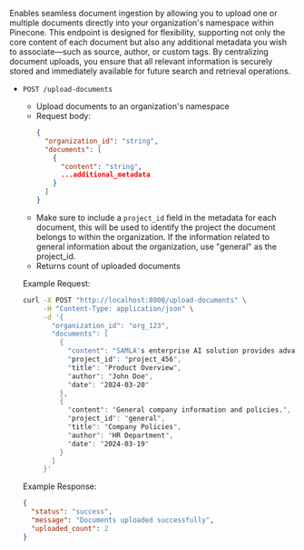 Enables seamless document ingestion by allowing you to upload one or multiple documents directly into your organization's namespace within Pinecone. This endpoint is designed for flexibility, supporting not only the core content of each document but also any additional metadata you wish to associate—such as source, author, or custom tags. By centralizing document uploads, you ensure that all relevant information is securely stored and immediately available for future search and retrieval operations.

- `POST /upload-documents`
    - Upload documents to an organization's namespace
    - Request body:
        ```json
        {
          "organization_id": "string",
          "documents": [
            {
              "content": "string",
              ...additional_metadata
            }
          ]
        }
        ```
    - Make sure to include a `project_id` field in the metadata for each document, this will be used to identify the project the document belongs to within the organization. If the information related to general information about the organization, use "general" as the project_id.
    - Returns count of uploaded documents

    Example Request:
    ```bash
    curl -X POST "http://localhost:8000/upload-documents" \
         -H "Content-Type: application/json" \
         -d '{
           "organization_id": "org_123",
           "documents": [
             {
               "content": "SAMLA's enterprise AI solution provides advanced natural language processing capabilities.",
               "project_id": "project_456",
               "title": "Product Overview",
               "author": "John Doe",
               "date": "2024-03-20"
             },
             {
               "content": "General company information and policies.",
               "project_id": "general",
               "title": "Company Policies",
               "author": "HR Department",
               "date": "2024-03-19"
             }
           ]
         }'
    ```

    Example Response:
    ```json
    {
      "status": "success",
      "message": "Documents uploaded successfully",
      "uploaded_count": 2
    }
    ```